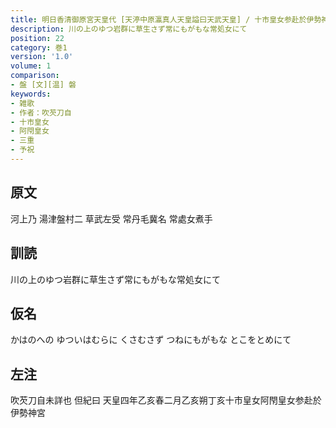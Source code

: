 ```yaml
---
title: 明日香清御原宮天皇代 [天渟中原瀛真人天皇謚曰天武天皇] / 十市皇女参赴於伊勢神宮時見波多横山巌吹芡刀自作歌
description: 川の上のゆつ岩群に草生さず常にもがもな常処女にて
position: 22
category: 巻1
version: '1.0'
volume: 1
comparison:
- 盤 [文][温] 磐
keywords:
- 雑歌
- 作者：吹芡刀自
- 十市皇女
- 阿閇皇女
- 三重
- 予祝
---
```


## 原文

河上乃 湯津盤村二 草武左受 常丹毛冀名 常處女煮手

## 訓読

川の上のゆつ岩群に草生さず常にもがもな常処女にて

## 仮名

かはのへの ゆついはむらに くさむさず つねにもがもな とこをとめにて

## 左注

吹芡刀自未詳也 但紀曰 天皇四年乙亥春二月乙亥朔丁亥十市皇女阿閇皇女参赴於伊勢神宮
